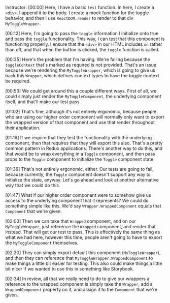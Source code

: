 Instructor: [00:00] Here, I have a basic `test` function. In here, I create a `<div>`. I append it to the body. I create a mock function for the toggle behavior, and then I use `ReactDOM.render` to render to that div `MyToggleWrapper`.

[00:12] Here, I'm going to pass the `toggle` information I initialize onto true and pass the `toggle` functionality. This way, I can test that this component is functioning properly. I ensure that the `<div>` in our HTML includes `on` rather than off, and that when the button is clicked, the `toggle` function is called.

[00:35] Here's the problem that I'm having. We're failing because the `toggleContext` that's marked as required is not provided. That's an issue because we're rendering the `MyToggleWrapper`, which is going to give us back this `Wrapper`, which defines context types to have the toggle context be required.

[00:53] We could get around this a couple different ways. First of all, we could simply just render the `MyToggleComponent`, the underlying component itself, and that'll make our test pass.

[01:02] That's fine, although it's not entirely ergonomic, because people who are using our higher order component will normally only want to export the wrapped version of that component and use that render throughout their application.

[01:16] If we require that they test the functionality with the underlying component, then that requires that they will export this also. That's a pretty common pattern in Redux applications. There's another way to do this, and that would be to wrap everything in a `Toggle` component, and then pass props to the `Toggle` component to initialize the `Toggle` component state.

[01:36] That's not entirely ergonomic, either. Our tests are going to fail, because currently, the `Toggle` component doesn't support any way to initialize the state, anyway. Let's go ahead and look at another alternative way that we could do this.

[01:47] What if our higher order component were to somehow give us access to the underlying component that it represents? We could do something simple like this. We'd say `Wrapper.WrappedComponent` equals that `Component` that we're given.

[02:03] Then we can take that `Wrapped` component, and on our `MyToggleWrapper`, just reference the `Wrapped` component, and render that instead. That will get our test to pass. This is effectively the same thing as what we had here, however this time, people aren't going to have to export the `MyToggleComponent` themselves.

[02:20] They can simply export default this component (`MyToggleWrapper`), and then they can reference that `MyToggleWrapper.WrappedComponent` to make things a little bit easier for testing. This also could make things a little bit nicer if we wanted to use this in something like Storybook.

[02:34] In review, all that we really need to do to give our wrappers a reference to the wrapped component is simply take the `Wrapper`, add a `WrappedComponent` property on it, and assign it to the `Component` that we're given.